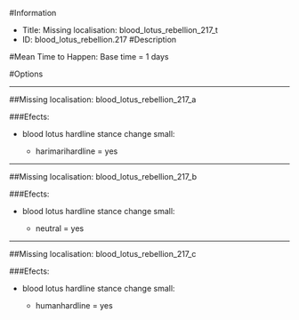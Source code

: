 #Information
 - Title: Missing localisation: blood_lotus_rebellion_217_t
 - ID: blood_lotus_rebellion.217
#Description

#Mean Time to Happen:
Base time = 1 days

#Options

___
##Missing localisation: blood_lotus_rebellion_217_a

###Efects:<ul><li>blood lotus hardline stance change small:</li><ul><li>harimarihardline = yes</li></ul></ul>

___
##Missing localisation: blood_lotus_rebellion_217_b

###Efects:<ul><li>blood lotus hardline stance change small:</li><ul><li>neutral = yes</li></ul></ul>

___
##Missing localisation: blood_lotus_rebellion_217_c

###Efects:<ul><li>blood lotus hardline stance change small:</li><ul><li>humanhardline = yes</li></ul></ul>

